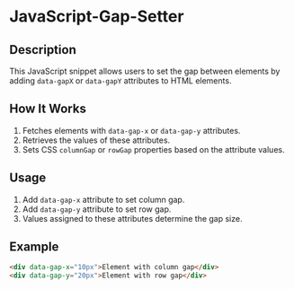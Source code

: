 # JavaScript-Gap-Setter

## Description
This JavaScript snippet allows users to set the gap between elements by adding `data-gapX` or `data-gapY` attributes to HTML elements.

## How It Works
1. Fetches elements with `data-gap-x` or `data-gap-y` attributes.
2. Retrieves the values of these attributes.
3. Sets CSS `columnGap` or `rowGap` properties based on the attribute values.

## Usage
1. Add `data-gap-x` attribute to set column gap.
2. Add `data-gap-y` attribute to set row gap.
3. Values assigned to these attributes determine the gap size.

## Example
```html
<div data-gap-x="10px">Element with column gap</div>
<div data-gap-y="20px">Element with row gap</div>
